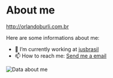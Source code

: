 # About me

http://orlandoburli.com.br

Here are some informations about me:

- 🔭 I’m currently working at [jusbrasil](https://github.com/jusbrasil)
- 📫 How to reach me: [Send me a email](mailto:orlando.burli@gmail.com)

![Data about me](https://github-readme-stats.vercel.app/api?username=orlandoburli&show_icons=true&theme=tokyonight)
